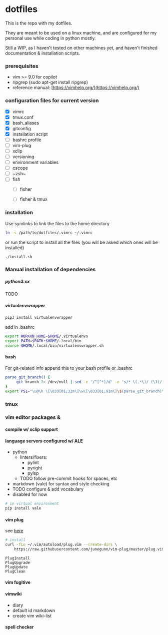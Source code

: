 
# dotfiles

This is the repo with my dotfiles.

They are meant to be used on a linux machine, and are configured
for my personal use while coding in python mostly.

Still a WIP, as I haven't tested on other machines yet, and haven't finished documentation & installation scripts.

### prerequisites
- vim >= 9.0 for copilot
- ripgrep (sudo apt-get install ripgrep)
- reference manual: [https://vimhelp.org/](https://vimhelp.org/)


### configuration files for current version
- [x] vimrc
- [x] tmux.conf
- [x] bash_aliases
- [x] gitconfig
- [x] installation script
- [ ] bashrc profile
- [ ] vim-plug
- [ ] xclip
- [ ] versioning
- [ ] environment variables
- [ ] cscope
- [ ] ~zsh~
- [ ] fish
  - [ ] fisher
  - [ ] fisher & tmux



### installation

Use symlinks to link the files to the home directory

```bash
ln -s /path/to/dotfiles/.vimrc ~/.vimrc
```
or run the script to install all the files (you will be asked which ones will be installed)

```bash
./install.sh
```

### Manual installation of dependencies

##### python3.xx
TODO


##### virtualenvwrapper
```bash
pip3 install virtualenvwrapper
```
add in .bashrc
```bash
export WORKON_HOME=$HOME/.virtualenvs
export PATH=$PATH:$HOME/.local/bin
source $HOME/.local/bin/virtualenvwrapper.sh
```

#### bash
For git-related info append this to your bash profile or .bashrc
```bash
parse_git_branch() {
     git branch 2> /dev/null | sed -e '/^[^*]/d' -e 's/* \(.*\)/ (\1)/'
}
export PS1="\u@\h \[\033[01;32m\]\w\[\033[01;91m\]\$(parse_git_branch)\[\033[01;00m\] $ "
```

### tmux

### vim editor packages &

#### compile w/ xclip support

#### language servers configured w/  ALE
- python
  - linters/fixers:
    - pylint
    - pyright
    - pylsp
  - TODO follow pre-commit hooks for spaces, etc
- markdown (vale) for syntax and style checking
- TODO configure & add vocabulary
- disabled for now
```bash
# in virtual environment
pip install vale
```
#### vim plug
see [here](https://github.com/junegunn/vim-plug)
```bash
# install
curl -fLo ~/.vim/autoload/plug.vim --create-dirs \
    https://raw.githubusercontent.com/junegunn/vim-plug/master/plug.vim
```

```vim
PlugInstall
PlugUpgrade
PlugUpdate
PlugClean
```

#### vim fugitive

#### vimwiki
- diary
- default id markdown
- create vim wiki-list

#### spell checker
